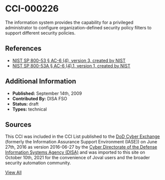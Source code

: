 # CCI-000226

The information system provides the capability for a privileged administrator to configure organization-defined security policy filters to support different security policies.

## References ##

* [NIST SP 800-53 § AC-6 (4), version 3, created by NIST](http://csrc.nist.gov/publications/PubsSPs.html)
* [NIST SP 800-53A § AC-6 (4).1, version 1, created by NIST](http://csrc.nist.gov/publications/PubsSPs.html)


## Additional Information ##

* **Published:** September 14th, 2009
* **Contributed By:** DISA FSO
* **Status:** draft
* **Types:** technical

## Sources ##

This CCI was included in the CCI List published to the [DoD Cyber Exchange](https://public.cyber.mil/stigs/cci/)
(formerly the Information Assurance Support Environment (IASE)) on June 27th, 2016 as version
2016-06-27 by the [Cyber Directorate of the Defense Information Systems Agency (DISA)](https://public.cyber.mil/about-cyber/)
and was imported to this site on October 10th, 2021 for the convenience of Joval users and the broader
security automation community.

[View All](../README.md)
